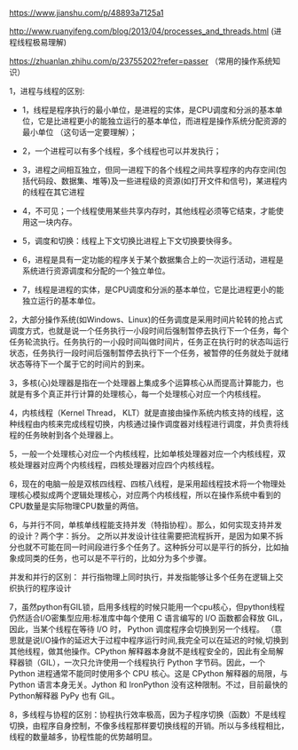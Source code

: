 https://www.jianshu.com/p/48893a7125a1

http://www.ruanyifeng.com/blog/2013/04/processes_and_threads.html (进程线程极易理解)

https://zhuanlan.zhihu.com/p/23755202?refer=passer （常用的操作系统知识）


1，进程与线程的区别:
* 1，线程是程序执行的最小单位，是进程的实体，是CPU调度和分派的基本单位，它是比进程更小的能独立运行的基本单位，而进程是操作系统分配资源的最小单位 （这句话一定要理解）；
* 2，一个进程可以有多个线程，多个线程也可以并发执行；

* 3，进程之间相互独立，但同一进程下的各个线程之间共享程序的内存空间(包括代码段、数据集、堆等)及一些进程级的资源(如打开文件和信号)，某进程内的线程在其它进程
* 4，不可见；一个线程使用某些共享内存时，其他线程必须等它结束，才能使用这一块内存。
* 5，调度和切换：线程上下文切换比进程上下文切换要快得多。
* 6，进程是具有一定功能的程序关于某个数据集合上的一次运行活动，进程是系统进行资源调度和分配的一个独立单位。
* 7，线程是进程的实体，是CPU调度和分派的基本单位，它是比进程更小的能独立运行的基本单位。

2，大部分操作系统(如Windows、Linux)的任务调度是采用时间片轮转的抢占式调度方式，也就是说一个任务执行一小段时间后强制暂停去执行下一个任务，每个任务轮流执行。任务执行的一小段时间叫做时间片，任务正在执行时的状态叫运行状态，任务执行一段时间后强制暂停去执行下一个任务，被暂停的任务就处于就绪状态等待下一个属于它的时间片的到来。

3，多核(心)处理器是指在一个处理器上集成多个运算核心从而提高计算能力，也就是有多个真正并行计算的处理核心，每一个处理核心对应一个内核线程。

4，内核线程（Kernel Thread， KLT）就是直接由操作系统内核支持的线程，这种线程由内核来完成线程切换，内核通过操作调度器对线程进行调度，并负责将线程的任务映射到各个处理器上。

5，一般一个处理核心对应一个内核线程，比如单核处理器对应一个内核线程，双核处理器对应两个内核线程，四核处理器对应四个内核线程。

6，现在的电脑一般是双核四线程、四核八线程，是采用超线程技术将一个物理处理核心模拟成两个逻辑处理核心，对应两个内核线程，所以在操作系统中看到的CPU数量是实际物理CPU数量的两倍。

6，与并行不同，单核单线程能支持并发（特指协程）。那么，如何实现支持并发的设计？两个字：拆分。
之所以并发设计往往需要把流程拆开，是因为如果不拆分也就不可能在同一时间段进行多个任务了。这种拆分可以是平行的拆分，比如抽象成同类的任务，也可以是不平行的，比如分为多个步骤。

并发和并行的区别：
并行指物理上同时执行，并发指能够让多个任务在逻辑上交织执行的程序设计

7，虽然python有GIL锁，启用多线程的时候只能用一个cpu核心，但python线程仍然适合I/O密集型应用:标准库中每个使用 C 语言编写的 I/O 函数都会释放 GIL，因此，当某个线程在等待 I/O 时， Python 调度程序会切换到另一个线程。 （意思就是说I/O操作的延迟大于过程中程序运行时间,我完全可以在延迟的时候,切换到其他线程，做其他操作。CPython 解释器本身就不是线程安全的，因此有全局解释器锁（GIL），一次只允许使用一个线程执行 Python 字节码。因此，一个 Python 进程通常不能同时使用多个 CPU 核心。这是 CPython 解释器的局限，与 Python 语言本身无关。Jython 和 IronPython 没有这种限制。不过，目前最快的 Python解释器 PyPy 也有 GIL。

8，多线程与协程的区别：协程执行效率极高，因为子程序切换（函数）不是线程切换，由程序自身控制，不像多线程那样要切换线程的开销。所以与多线程相比，线程的数量越多，协程性能的优势越明显。
